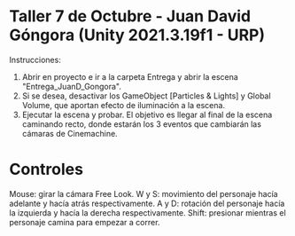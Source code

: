 # Taller 7 de Octubre - Juan David Góngora (Unity 2021.3.19f1 - URP)

Instrucciones: 
1. Abrir en proyecto e ir a la carpeta Entrega y abrir la escena "Entrega_JuanD_Gongora".
2. Si se desea, desactivar los GameObject [Particles & Lights] y Global Volume, que aportan efecto de iluminación a la escena.
3. Ejecutar la escena y probar. El objetivo es llegar al final de la escena caminando recto, donde estarán los 3 eventos que cambiarán las cámaras de Cinemachine.

# Controles
Mouse: girar la cámara Free Look.
W y S: movimiento del personaje hacía adelante y hacía atrás respectivamente.
A y D: rotación del personaje hacía la izquierda y hacía la derecha respectivamente.
Shift: presionar mientras el personaje camina para empezar a correr.

